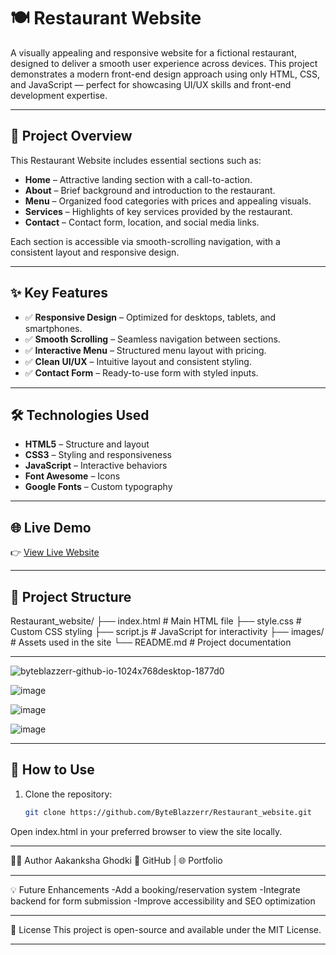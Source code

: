 # 🍽️ Restaurant Website

A visually appealing and responsive website for a fictional restaurant, designed to deliver a smooth user experience across devices. This project demonstrates a modern front-end design approach using only HTML, CSS, and JavaScript — perfect for showcasing UI/UX skills and front-end development expertise.

---

## 🧾 Project Overview

This Restaurant Website includes essential sections such as:

- **Home** – Attractive landing section with a call-to-action.
- **About** – Brief background and introduction to the restaurant.
- **Menu** – Organized food categories with prices and appealing visuals.
- **Services** – Highlights of key services provided by the restaurant.
- **Contact** – Contact form, location, and social media links.

Each section is accessible via smooth-scrolling navigation, with a consistent layout and responsive design.

---

## ✨ Key Features

- ✅ **Responsive Design** – Optimized for desktops, tablets, and smartphones.
- ✅ **Smooth Scrolling** – Seamless navigation between sections.
- ✅ **Interactive Menu** – Structured menu layout with pricing.
- ✅ **Clean UI/UX** – Intuitive layout and consistent styling.
- ✅ **Contact Form** – Ready-to-use form with styled inputs.

---

## 🛠️ Technologies Used

- **HTML5** – Structure and layout  
- **CSS3** – Styling and responsiveness  
- **JavaScript** – Interactive behaviors  
- **Font Awesome** – Icons  
- **Google Fonts** – Custom typography  

---

## 🌐 Live Demo

👉 [View Live Website](https://byteblazzerr.github.io/Restaurant_website/)

---

## 📂 Project Structure

Restaurant_website/ 
├── index.html # Main HTML file 
├── style.css # Custom CSS styling 
├── script.js # JavaScript for interactivity 
├── images/ # Assets used in the site 
└── README.md # Project documentation

---
![byteblazzerr-github-io-1024x768desktop-1877d0](https://github.com/user-attachments/assets/05d25a26-e3ef-479d-877b-32010fb1d7eb)

![image](https://github.com/user-attachments/assets/3a8a9812-1856-452a-8b4b-3d498dcdc586)

![image](https://github.com/user-attachments/assets/ded2e689-b48c-4c1c-a7e4-fe692547c0bb)

![image](https://github.com/user-attachments/assets/e969d7b8-4e71-4062-9552-79e8efcb000f)



---

## 📌 How to Use

1. Clone the repository:
   ```bash
   git clone https://github.com/ByteBlazzerr/Restaurant_website.git
Open index.html in your preferred browser to view the site locally.

---

🙋‍♀️ Author
Aakanksha Ghodki
📧 GitHub | 🌐 Portfolio

---

💡 Future Enhancements
-Add a booking/reservation system
-Integrate backend for form submission
-Improve accessibility and SEO optimization

---

📄 License
This project is open-source and available under the MIT License.

---
